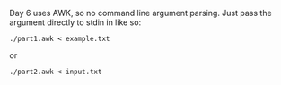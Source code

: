 Day 6 uses AWK, so no command line argument parsing.
Just pass the argument directly to stdin in like so:

    ./part1.awk < example.txt

or

    ./part2.awk < input.txt
